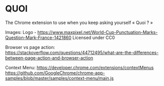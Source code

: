 # QUOI
The Chrome extension to use when you keep asking yourself « Quoi ? »

Images:
Logo - https://www.maxpixel.net/World-Cup-Punctuation-Marks-Question-Mark-France-1421860
Licensed under CC0

Browser vs page action:
https://stackoverflow.com/questions/44712495/what-are-the-differences-between-page-action-and-browser-action

Context Menu:
https://developer.chrome.com/extensions/contextMenus
https://github.com/GoogleChrome/chrome-app-samples/blob/master/samples/context-menu/main.js
